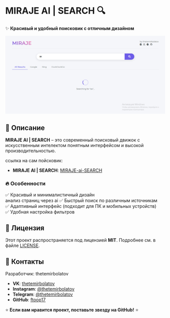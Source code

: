 # MIRAJE AI | SEARCH 🔍  

✨ **Красивый и удобный поисковик с отличным дизайном**  

![Miraje Search Preview](mirajeaisearch.png)  

## 📌 Описание  
**MIRAJE AI | SEARCH** – это современный поисковый движок с искусственным интелектом понятным интерфейсом и высокой производительностью.  

ссылка на сам пойсковик:

- **MIRAJE AI | SEARCH**: [MIRAJE-ai-SEARCH](https://venom666.pythonanywhere.com/)  

### 🔥 Особенности  
✅ Красивый и минималистичный дизайн  
   анализ страниц через ai 
✅ Быстрый поиск по различным источникам  
✅ Адаптивный интерфейс (подходит для ПК и мобильных устройств)  
✅ Удобная настройка фильтров  


## 📄 Лицензия  
Этот проект распространяется под лицензией **MIT**. Подробнее см. в файле [LICENSE](LICENSE).  

## 📱 Контакты  
Разработчик: thetemirbolatov
- **VK**: [thetemirbolatov](https://vk.com/thetemirbolatov)  
- **Instagram**: [@thetemirbolatov](https://instagram.com/thetemirbolatov)  
- **Telegram**: [@thetemirbolatov](https://t.me/thetemirbolatov)  
- **GitHub**: [ftoop17](https://github.com/ftoop17)  

⭐ **Если вам нравится проект, поставьте звезду на GitHub!** ⭐  
